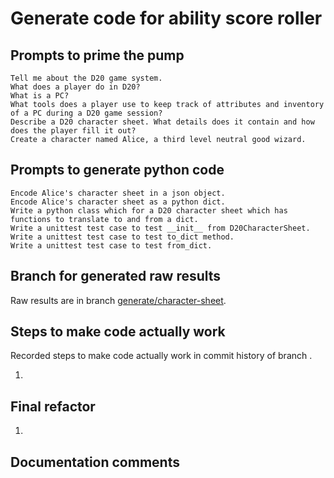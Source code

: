 # Generate code for ability score roller

## Prompts to prime the pump

    Tell me about the D20 game system.
    What does a player do in D20?
    What is a PC?
    What tools does a player use to keep track of attributes and inventory of a PC during a D20 game session?
    Describe a D20 character sheet. What details does it contain and how does the player fill it out?
    Create a character named Alice, a third level neutral good wizard.

## Prompts to generate python code

    Encode Alice's character sheet in a json object.
    Encode Alice's character sheet as a python dict.
    Write a python class which for a D20 character sheet which has functions to translate to and from a dict.
    Write a unittest test case to test __init__ from D20CharacterSheet.
    Write a unittest test case to test to_dict method.
    Write a unittest test case to test from_dict.

## Branch for generated raw results

Raw results are in branch [generate/character-sheet](https://github.com/newexo/d20-ai/tree/generate/character-sheet).

## Steps to make code actually work

Recorded steps to make code actually work in commit history of branch []().

1. 

## Final refactor

1.

## Documentation comments


